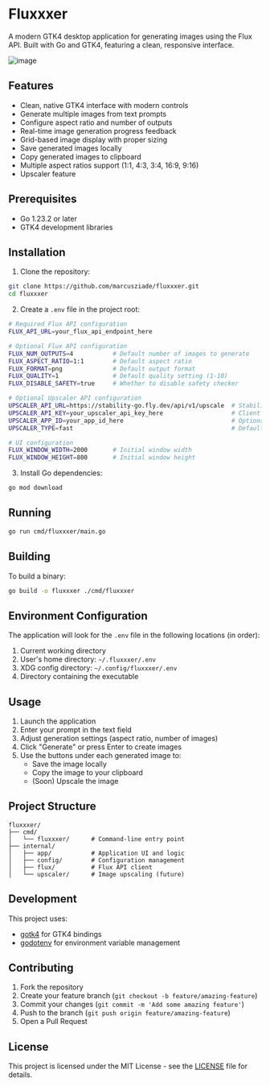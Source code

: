 # Fluxxxer

A modern GTK4 desktop application for generating images using the Flux API. Built with Go and GTK4, featuring a clean, responsive interface.

![image](https://github.com/user-attachments/assets/2f34cc96-cb49-43ab-9490-11e11f2b7cca)

## Features

- Clean, native GTK4 interface with modern controls
- Generate multiple images from text prompts
- Configure aspect ratio and number of outputs
- Real-time image generation progress feedback
- Grid-based image display with proper sizing
- Save generated images locally
- Copy generated images to clipboard
- Multiple aspect ratios support (1:1, 4:3, 3:4, 16:9, 9:16)
- Upscaler feature

## Prerequisites

- Go 1.23.2 or later
- GTK4 development libraries

## Installation

1. Clone the repository:
```bash
git clone https://github.com/marcusziade/fluxxxer.git
cd fluxxxer
```

2. Create a `.env` file in the project root:
```bash
# Required Flux API configuration
FLUX_API_URL=your_flux_api_endpoint_here

# Optional Flux API configuration
FLUX_NUM_OUTPUTS=4           # Default number of images to generate
FLUX_ASPECT_RATIO=1:1        # Default aspect ratio
FLUX_FORMAT=png              # Default output format
FLUX_QUALITY=1               # Default quality setting (1-10)
FLUX_DISABLE_SAFETY=true     # Whether to disable safety checker

# Optional Upscaler API configuration
UPSCALER_API_URL=https://stability-go.fly.dev/api/v1/upscale  # Stability AI upscaler API URL
UPSCALER_API_KEY=your_upscaler_api_key_here                   # Client API key for the upscaler
UPSCALER_APP_ID=your_app_id_here                              # Optional App ID for authentication
UPSCALER_TYPE=fast                                            # Default upscaling type (fast, conservative, creative)

# UI configuration
FLUX_WINDOW_WIDTH=2000       # Initial window width
FLUX_WINDOW_HEIGHT=800       # Initial window height
```

3. Install Go dependencies:
```bash
go mod download
```

## Running

```bash
go run cmd/fluxxxer/main.go
```

## Building

To build a binary:
```bash
go build -o fluxxxer ./cmd/fluxxxer
```

## Environment Configuration

The application will look for the `.env` file in the following locations (in order):

1. Current working directory
2. User's home directory: `~/.fluxxxer/.env`
3. XDG config directory: `~/.config/fluxxxer/.env`
4. Directory containing the executable

## Usage

1. Launch the application
2. Enter your prompt in the text field
3. Adjust generation settings (aspect ratio, number of images)
4. Click "Generate" or press Enter to create images
5. Use the buttons under each generated image to:
   - Save the image locally
   - Copy the image to your clipboard
   - (Soon) Upscale the image

## Project Structure

```
fluxxxer/
├── cmd/
│   └── fluxxxer/      # Command-line entry point
├── internal/
│   ├── app/           # Application UI and logic
│   ├── config/        # Configuration management
│   ├── flux/          # Flux API client
│   └── upscaler/      # Image upscaling (future)
```

## Development

This project uses:
- [gotk4](https://github.com/diamondburned/gotk4) for GTK4 bindings
- [godotenv](https://github.com/joho/godotenv) for environment variable management

## Contributing

1. Fork the repository
2. Create your feature branch (`git checkout -b feature/amazing-feature`)
3. Commit your changes (`git commit -m 'Add some amazing feature'`)
4. Push to the branch (`git push origin feature/amazing-feature`)
5. Open a Pull Request

## License

This project is licensed under the MIT License - see the [LICENSE](LICENSE) file for details.
